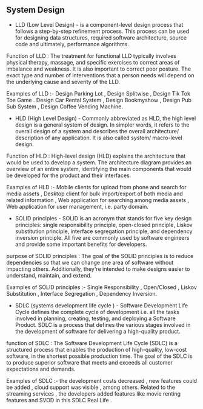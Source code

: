 ## System Design

- LLD (Low Level Design) - is a component-level design process that follows a step-by-step refinement process. This process can be used for designing data structures, required software architecture, source code and ultimately, performance algorithms.

Function of LLD : The treatment for functional LLD typically involves physical therapy, massage, and specific exercises to correct areas of imbalance and weakness. It is also important to correct poor posture. The exact type and number of interventions that a person needs will depend on the underlying cause and severity of the LLD.

Examples of  LLD :- Design Parking Lot , Design Splitwise , Design Tik Tok Toe Game . Design Car Rental System , Design Bookmyshow , Design Pub Sub System , Design Coffee Vending Machine.

- HLD (High Level Design) - Commonly abbreviated as HLD, the high level design is a general system of design. In simpler words, it refers to the overall design of a system and describes the overall architecture/ description of any application. It is also called system/ macro-level design.

Function of HLD : High-level design (HLD) explains the architecture that would be used to develop a system. The architecture diagram provides an overview of an entire system, identifying the main components that would be developed for the product and their interfaces.

Examples of HLD :- Mobile clients for upload from phone and search for media assets , Desktop client for bulk import/export of both media and related information , Web application for searching among media assets , Web application for user management, i.e. party domain.


- SOLID principles -  SOLID is an acronym that stands for five key design principles: single responsibility principle, open-closed principle, Liskov substitution principle, interface segregation principle, and dependency inversion principle. All five are commonly used by software engineers and provide some important benefits for developers.

purpose of SOLID principles : The goal of the SOLID principles is to reduce dependencies so that we can change one area of software without impacting others. Additionally, they're intended to make designs easier to understand, maintain, and extend.

Examples of SOLID principles :-  Single Responsibility , Open/Closed , Liskov Substitution , Interface Segregation , Dependency Inversion.

- SDLC (systems development life cycle )  - Software Development Life Cycle defines the complete cycle of development i.e. all the tasks involved in planning, creating, testing, and deploying a Software Product. SDLC is a process that defines the various stages involved in the development of software for delivering a high-quality product.

function of SDLC : The Software Development Life Cycle (SDLC) is a structured process that enables the production of high-quality, low-cost software, in the shortest possible production time. The goal of the SDLC is to produce superior software that meets and exceeds all customer expectations and demands.

Examples of SDLC :- the development costs decreased , new features could be added , cloud support was visible , among others. Related to the streaming services , the developers added features like movie renting features and SVOD in this SDLC Real Life .

